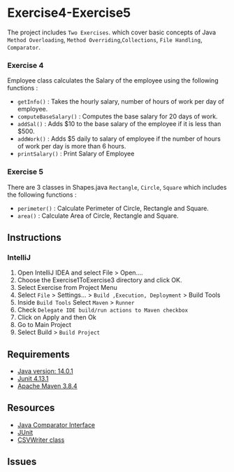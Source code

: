 # Exercise4-Exercise5

The project includes `Two Exercises`. which cover basic concepts of Java `Method Overloading`, `Method Overriding`,`Collections`, `File Handling`, `Comparator`. 

### Exercise 4  
   Employee class calculates the Salary of the employee using the following functions :  
   - `getInfo()` : 
                  Takes the hourly salary, number of hours of work per day of employee.
   - `computeBaseSalary()` :
                  Computes the base salary for 20 days of work.
   - `addSal()` :
                  Adds $10 to the base salary of the employee if it is less than $500.
   - `addWork()` :
                  Adds $5 daily to salary of employee if the number of hours of work per day is more than 6 hours. 
   - `printSalary()` :
                  Print Salary of Employee
### Exercise 5
   There are 3 classes in Shapes.java `Rectangle`, `Circle`, `Square` which includes the following functions :
   - `perimeter()` :
                  Calculate Perimeter of Circle, Rectangle and Square.
   - `area()` :
                  Calculate Area of Circle, Rectangle and Square.

                 
## Instructions

### IntelliJ

1. Open IntelliJ IDEA and select File > Open....
2. Choose the Exercise1ToExercise3 directory and click OK.
3. Select Exercise from Project Menu
4. Select `File` > Settings... > `Build ,Execution, Deployment` > Build Tools
5. Inside `Build Tools` Select `Maven` > `Runner`
6. Check `Delegate IDE build/run actions to Maven checkbox`
7. Click on Apply and then Ok
8. Go to Main Project 
9. Select Build > `Build Project`
   

## Requirements
- [Java version: 14.0.1](https://www.javatpoint.com/javafx-how-to-install-java)
- [Junit 4.13.1](https://www.jetbrains.com/help/idea/junit.html)
- [Apache Maven 3.8.4](https://www.javatpoint.com/how-to-install-maven)

## Resources
- [Java Comparator Interface](https://www.javatpoint.com/Comparator-interface-in-collection-framework)
- [JUnit](https://www.javatpoint.com/junit-tutorial)
- [CSVWriter class](https://www.tutorialspoint.com/how-to-write-data-to-csv-file-in-java)

## Issues
